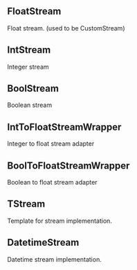 ## FloatStream

Float stream. (used to be CustomStream)

## IntStream

Integer stream

## BoolStream

Boolean stream

## IntToFloatStreamWrapper

Integer to float stream adapter

## BoolToFloatStreamWrapper

Boolean to float stream adapter

## TStream

Template for stream implementation.

## DatetimeStream

Datetime stream implementation.
